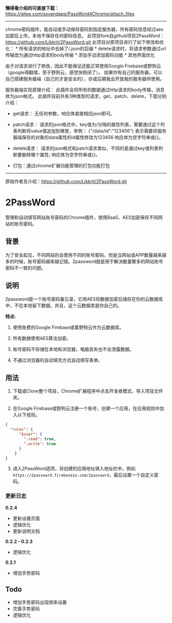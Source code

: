 **懒得看介绍的可直接下载：** https://gitee.com/sxyandapp/PassWord4Chrome/attach_files

---

chrome密码插件，能自动或手动保存密码到指定服务器，所有密码信息经过aes加密后上传。本地不保存任何密码信息。
此项目fork自github项目2PassWord：https://github.com/Likkrit/2PassWord.git
此项目对原项目进行了如下修改和优化：
	* 所有请求的地址中去掉了/.json的后缀
	* delete请求时，将请求参数通过url传输改为通过http请求的body传输
	* 添加手动添加密码功能
	* 其他界面优化

由于对请求进行了修改，因此不能保证还能正常使用Google Firebase或野狗云（google得翻墙，至于野狗云，感觉快倒闭了）。
如果你有自己的服务器，可以自己搭建服务器端（自己的才是安全的），亦或后期我会开放我的服务器供使用。

服务器端实现原理介绍：
此插件会将所有的数据通过http请求的body传输，消息体为json格式。
此插件目前共有3种类型的请求，get、patch、delete，下面分别介绍：
* get请求：
无任何参数，响应体直接相应json即可。
* patch请求：
请求的json格式中，key值为/分隔的属性列表，需要通过这个列表判断将value值追加到哪里，举例：
{"/data/id":"123456"}
表示需要将服务器端保存的对象的data属性的id属性修改为123456
响应体为空字符串或{}。

* delete请求：
请求的json格式和patch请求类似，不同的是通过key值列表判断要删除哪个属性;
响应体为空字符串或{}。

* 打包：通过chrome扩展功能管理的打包功能打包

---

原始作者及介绍：https://github.com/Likkrit/2PassWord.git

# 2PassWord

管理和自动填写网站账号密码的Chrome插件，使用BaaS、AES加密保存不同网站的账号密码。

背景
-------
为了安全起见，不同网站的会使用不同的账号密码，但是当网站或APP数量越来越多的时候，账号密码越来越记错。2password就是用于解决数量繁多的网站账号密码不一致的问题。

说明
-------
2password是一个账号密码备忘录，它用AES将数据加密后储存在你的云数据库中，不在本地留下数据。并且，这个云数据库是你自己的。

**特点:**

1. 使用免费的Google Firebase或着野狗云作为云数据库。

2. 所有数据使用AES算法加密。

3. 账号密码不存储在本地和浏览器，电脑丢失也不会泄露数据。

4. 不通过浏览器的自动填充方式自动填写表单。

用法
-------
1. 下载或Clone整个项目，Chrome扩展程序中点击开发者模式，导入项目文件夹。

2. 在Google Firebase或野狗云注册一个账号，创建一个应用，在应用规则中加入以下规则。

```json
{
  "rules": {
      "$user": {
        ".read": true,
        ".write": true
      }
    }
}
```

3. 进入2PassWord选项，将创建的应用地址填入地址栏中，例如`https://2passowrd.firebaseio.com/2passowrd`，最后设置一个自定义密码。

### 更新日志

**0.2.4**

- 更新设置页面  
- 逻辑优化  
- 更新说明文档

**0.2.2 - 0.2.3**

- 逻辑优化

**0.2.1**

- 增加手势密码

Todo
-------
- 增加手势密码出现频率设置  
- 完善手势密码  
- 逻辑优化
